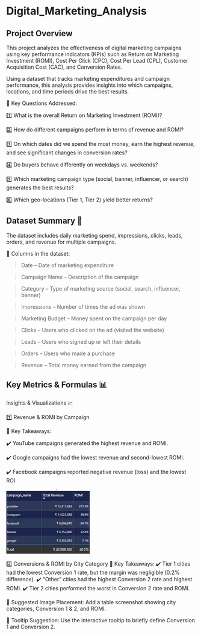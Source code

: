 # Digital_Marketing_Analysis

## Project Overview

This project analyzes the effectiveness of digital marketing campaigns using key performance indicators (KPIs) such as Return on Marketing Investment (ROMI), Cost Per Click (CPC), Cost Per Lead (CPL), Customer Acquisition Cost (CAC), and Conversion Rates.

Using a dataset that tracks marketing expenditures and campaign performance, this analysis provides insights into which campaigns, locations, and time periods drive the best results.

📌 Key Questions Addressed:

1️⃣ What is the overall Return on Marketing Investment (ROMI)?

2️⃣ How do different campaigns perform in terms of revenue and ROMI?

3️⃣ On which dates did we spend the most money, earn the highest revenue, and see significant changes in conversion rates?

4️⃣ Do buyers behave differently on weekdays vs. weekends?

5️⃣ Which marketing campaign type (social, banner, influencer, or search) generates the best results?

6️⃣ Which geo-locations (Tier 1, Tier 2) yield better returns?

## Dataset Summary 📂
The dataset includes daily marketing spend, impressions, clicks, leads, orders, and revenue for multiple campaigns.

🔹 Columns in the dataset:

> Date – Date of marketing expenditure

> Campaign Name – Description of the campaign

> Category – Type of marketing source (social, search, influencer, banner)

> Impressions – Number of times the ad was shown

> Marketing Budget – Money spent on the campaign per day

> Clicks – Users who clicked on the ad (visited the website)

> Leads – Users who signed up or left their details

> Orders – Users who made a purchase

> Revenue – Total money earned from the campaign

## Key Metrics & Formulas 📊

Insights & Visualizations 📈

1️⃣ Revenue & ROMI by Campaign

📌 Key Takeaways:

✔️ YouTube campaigns generated the highest revenue and ROMI.

✔️ Google campaigns had the lowest revenue and second-lowest ROMI.

✔️ Facebook campaigns reported negative revenue (loss) and the lowest ROI.

![Revenue/ROI](https://github.com/OlanikeCJ/Digital_Marketing_Analysis/blob/main/Images%20-%20DigiMakting/revenue_roi.png)

2️⃣ Conversions & ROMI by City Category
📌 Key Takeaways:
✔️ Tier 1 cities had the lowest Conversion 1 rate, but the margin was negligible (0.2% difference).
✔️ “Other” cities had the highest Conversion 2 rate and highest ROMI.
✔️ Tier 2 cities performed the worst in Conversion 2 rate and ROMI.

📍 Suggested Image Placement:
Add a table screenshot showing city categories, Conversion 1 & 2, and ROMI.

📍 Tooltip Suggestion:
Use the interactive tooltip to briefly define Conversion 1 and Conversion 2.


